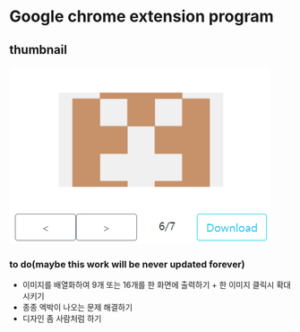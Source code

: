 # Google chrome extension program

## thumbnail
![thumbname](./image/thumbnail.png)

### to do(maybe this work will be never updated forever) 
* 이미지를 배열화하여 9개 또는 16개를 한 화면에 출력하기 + 한 이미지 클릭시 확대시키기
* 종종 엑박이 나오는 문제 해결하기
* 디자인 좀 사람처럼 하기
